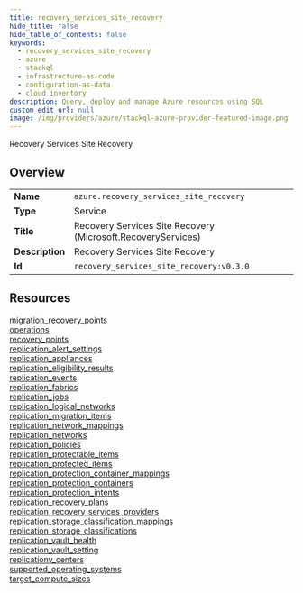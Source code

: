 ```yaml
---
title: recovery_services_site_recovery
hide_title: false
hide_table_of_contents: false
keywords:
  - recovery_services_site_recovery
  - azure
  - stackql
  - infrastructure-as-code
  - configuration-as-data
  - cloud inventory
description: Query, deploy and manage Azure resources using SQL
custom_edit_url: null
image: /img/providers/azure/stackql-azure-provider-featured-image.png
---
```

Recovery Services Site Recovery  
    

## Overview
<table><tbody>
<tr><td><b>Name</b></td><td><code>azure.recovery_services_site_recovery</code></td></tr>
<tr><td><b>Type</b></td><td>Service</td></tr>
<tr><td><b>Title</b></td><td>Recovery Services Site Recovery (Microsoft.RecoveryServices)</td></tr>
<tr><td><b>Description</b></td><td>Recovery Services Site Recovery</td></tr>
<tr><td><b>Id</b></td><td><code>recovery_services_site_recovery:v0.3.0</code></td></tr>
</tbody></table>

## Resources
<div class="row">
<div class="providerDocColumn">
<a href="/providers/azure/recovery_services_site_recovery/migration_recovery_points/">migration_recovery_points</a><br />
<a href="/providers/azure/recovery_services_site_recovery/operations/">operations</a><br />
<a href="/providers/azure/recovery_services_site_recovery/recovery_points/">recovery_points</a><br />
<a href="/providers/azure/recovery_services_site_recovery/replication_alert_settings/">replication_alert_settings</a><br />
<a href="/providers/azure/recovery_services_site_recovery/replication_appliances/">replication_appliances</a><br />
<a href="/providers/azure/recovery_services_site_recovery/replication_eligibility_results/">replication_eligibility_results</a><br />
<a href="/providers/azure/recovery_services_site_recovery/replication_events/">replication_events</a><br />
<a href="/providers/azure/recovery_services_site_recovery/replication_fabrics/">replication_fabrics</a><br />
<a href="/providers/azure/recovery_services_site_recovery/replication_jobs/">replication_jobs</a><br />
<a href="/providers/azure/recovery_services_site_recovery/replication_logical_networks/">replication_logical_networks</a><br />
<a href="/providers/azure/recovery_services_site_recovery/replication_migration_items/">replication_migration_items</a><br />
<a href="/providers/azure/recovery_services_site_recovery/replication_network_mappings/">replication_network_mappings</a><br />
<a href="/providers/azure/recovery_services_site_recovery/replication_networks/">replication_networks</a><br />
<a href="/providers/azure/recovery_services_site_recovery/replication_policies/">replication_policies</a><br />
</div>
<div class="providerDocColumn">
<a href="/providers/azure/recovery_services_site_recovery/replication_protectable_items/">replication_protectable_items</a><br />
<a href="/providers/azure/recovery_services_site_recovery/replication_protected_items/">replication_protected_items</a><br />
<a href="/providers/azure/recovery_services_site_recovery/replication_protection_container_mappings/">replication_protection_container_mappings</a><br />
<a href="/providers/azure/recovery_services_site_recovery/replication_protection_containers/">replication_protection_containers</a><br />
<a href="/providers/azure/recovery_services_site_recovery/replication_protection_intents/">replication_protection_intents</a><br />
<a href="/providers/azure/recovery_services_site_recovery/replication_recovery_plans/">replication_recovery_plans</a><br />
<a href="/providers/azure/recovery_services_site_recovery/replication_recovery_services_providers/">replication_recovery_services_providers</a><br />
<a href="/providers/azure/recovery_services_site_recovery/replication_storage_classification_mappings/">replication_storage_classification_mappings</a><br />
<a href="/providers/azure/recovery_services_site_recovery/replication_storage_classifications/">replication_storage_classifications</a><br />
<a href="/providers/azure/recovery_services_site_recovery/replication_vault_health/">replication_vault_health</a><br />
<a href="/providers/azure/recovery_services_site_recovery/replication_vault_setting/">replication_vault_setting</a><br />
<a href="/providers/azure/recovery_services_site_recovery/replicationv_centers/">replicationv_centers</a><br />
<a href="/providers/azure/recovery_services_site_recovery/supported_operating_systems/">supported_operating_systems</a><br />
<a href="/providers/azure/recovery_services_site_recovery/target_compute_sizes/">target_compute_sizes</a><br />
</div>
</div>
